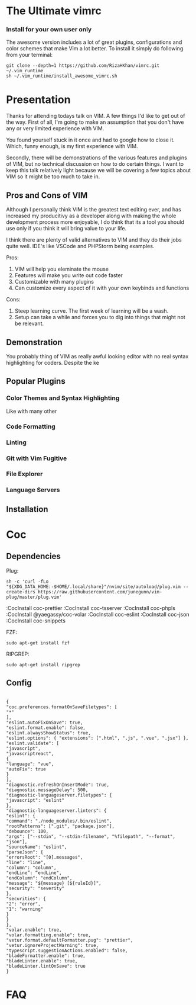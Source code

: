 # The Ultimate vimrc

### Install for your own user only

The awesome version includes a lot of great plugins, configurations and color schemes that make Vim a lot better. To install it simply do following from your terminal:

    git clone --depth=1 https://github.com/RizaHKhan/vimrc.git ~/.vim_runtime
    sh ~/.vim_runtime/install_awesome_vimrc.sh

# Presentation

Thanks for attending todays talk on VIM. A few things I'd like to get out of the way. First of all, I'm going to make an assumption that you don't have any or very limited experience with VIM.

You found yourself stuck in it once and had to google how to close it. Which, funny enough, is my first experience with VIM.

Secondly, there will be demonstrations of the various features and plugins of VIM, but no technical discussion on how to do certain things. I want to keep this talk relatively light because we will be covering a few topics about VIM so it might be too much to take in.

## Pros and Cons of VIM

Although I personally think VIM is the greatest text editing ever, and has increased my producitivy as a developer along with making the whole development process more enjoyable, I do think that its a tool you should use only if you think it will bring value to your life.

I think there are plenty of valid alternatives to VIM and they do their jobs quite well. IDE's like VSCode and PHPStorm being examples.

Pros:

1. VIM will help you eleminate the mouse
2. Features will make you write out code faster
3. Customizable with many plugins
4. Can customize every aspect of it with your own keybinds and functions

Cons:

1. Steep learning curve. The first week of learning will be a wash.
2. Setup can take a while and forces you to dig into things that might not be relevant.

## Demonstration

You probably thing of VIM as really awful looking editor with no real syntax highlighting for coders. Despite the ke

## Popular Plugins

### Color Themes and Syntax Highlighting

Like with many other

### Code Formatting

### Linting

### Git with Vim Fugitive

### File Explorer

### Language Servers

## Installation

# Coc

## Dependencies

Plug:

```
sh -c 'curl -fLo "${XDG_DATA_HOME:-$HOME/.local/share}"/nvim/site/autoload/plug.vim --create-dirs https://raw.githubusercontent.com/junegunn/vim-plug/master/plug.vim'
```

:CocInstall coc-prettier
:CocInstall coc-tsserver
:CocInstall coc-phpls
:CocInstall @yaegassy/coc-volar
:CocInstall coc-eslint
:CocInstall coc-json
:CocInstall coc-snippets

FZF:

```
sudo apt-get install fzf
```

RIPGREP:

```
sudo apt-get install ripgrep

```

## Config

```

{
"coc.preferences.formatOnSaveFiletypes": [
"*"
],
"eslint.autoFixOnSave": true,
"eslint.format.enable": false,
"eslint.alwaysShowStatus": true,
"eslint.options": { "extensions": [".html", ".js", ".vue", ".jsx"] },
"eslint.validate": [
"javascript",
"javascriptreact",
{
"language": "vue",
"autoFix": true
}
],
"diagnostic.refreshOnInsertMode": true,
"diagnostic.messageDelay": 500,
"diagnostic-languageserver.filetypes": {
"javascript": "eslint"
},
"diagnostic-languageserver.linters": {
"eslint": {
"command": "./node_modules/.bin/eslint",
"rootPatterns": [".git", "package.json"],
"debounce": 100,
"args": ["--stdin", "--stdin-filename", "%filepath", "--format", "json"],
"sourceName": "eslint",
"parseJson": {
"errorsRoot": "[0].messages",
"line": "line",
"column": "column",
"endLine”: “endLine",
"endColumn": "endColumn",
"message": "${message} [${ruleId}]",
"security": "severity"
},
"securities": {
"2": "error",
"1": "warning"
}
}
},
"volar.enable": true,
"volar.formatting.enable": true,
"vetur.format.defaultFormatter.pug": "prettier",
"vetur.ignoreProjectWarning": true,
"typescript.suggestionActions.enabled": false,
"bladeFormatter.enable": true,
"bladeLinter.enable": true,
"bladeLinter.lintOnSave": true
}

```

# FAQ
